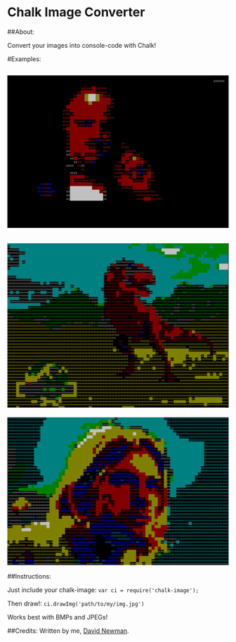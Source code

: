 # Chalk Image Converter

##About:

Convert your images into console-code with Chalk!


#Examples:

![Marlon Brando in The God Father](/examples/example1.jpg)
----
![Jurassic World](./examples/example4.png)
----
![Kurt Cobain](./examples/example5.png)


##Instructions:

Just include your chalk-image: `var ci = require('chalk-image');`

Then draw!: `ci.drawImg('path/to/my/img.jpg')`

Works best with BMPs and JPEGs!

##Credits:
Written by me, [David Newman](https://github.com/Newms34).
